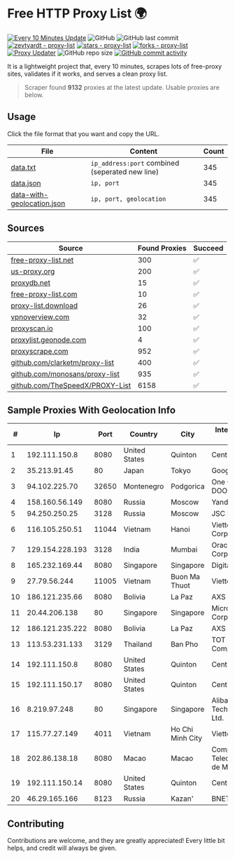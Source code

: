 
# Free HTTP Proxy List 🌍

[![Every 10 Minutes Update](https://github.com/mertguvencli/http-proxy-list/actions/workflows/main.yml/badge.svg?branch=main)](https://github.com/mertguvencli/http-proxy-list/actions/workflows/main.yml)
![GitHub](https://img.shields.io/github/license/mertguvencli/http-proxy-list)
![GitHub last commit](https://img.shields.io/github/last-commit/mertguvencli/http-proxy-list)
[![zevtyardt - proxy-list](https://img.shields.io/static/v1?label=zevtyardt&message=proxy-list&color=blue&logo=github)](https://github.com/zevtyardt/proxy-list "Go to GitHub repo")
[![stars - proxy-list](https://img.shields.io/github/stars/zevtyardt/proxy-list?style=social)](https://github.com/zevtyardt/proxy-list)
[![forks - proxy-list](https://img.shields.io/github/forks/zevtyardt/proxy-list?style=social)](https://github.com/zevtyardt/proxy-list)
[![Proxy Updater](https://github.com/zevtyardt/proxy-list/workflows/Proxy%20Updater/badge.svg)](https://github.com/zevtyardt/proxy-list/actions?query=workflow:"Proxy+Updater")
![GitHub repo size](https://img.shields.io/github/repo-size/zevtyardt/proxy-list)
[![GitHub commit activity](https://img.shields.io/github/commit-activity/m/zevtyardt/proxy-list?logo=commits)](https://github.com/zevtyardt/proxy-list/commits/main)

It is a lightweight project that, every 10 minutes, scrapes lots of free-proxy sites, validates if it works, and serves a clean proxy list.

> Scraper found **9132** proxies at the latest update. Usable proxies are below.

## Usage

Click the file format that you want and copy the URL.

|File|Content|Count|
|----|-------|-----|
|[data.txt](https://raw.githubusercontent.com/mertguvencli/http-proxy-list/main/proxy-list/data.txt)|`ip_address:port` combined (seperated new line)|345|
|[data.json](https://raw.githubusercontent.com/mertguvencli/http-proxy-list/main/proxy-list/data.json)|`ip, port`|345|
|[data-with-geolocation.json](https://raw.githubusercontent.com/mertguvencli/http-proxy-list/main/proxy-list/data-with-geolocation.json)|`ip, port, geolocation`|345|

## Sources

|Source|Found Proxies|Succeed|
|------|-------------|-------|
|[free-proxy-list.net](https://free-proxy-list.net)|300|✅|
|[us-proxy.org](https://www.us-proxy.org)|200|✅|
|[proxydb.net](http://proxydb.net)|15|✅|
|[free-proxy-list.com](https://free-proxy-list.com/?page=&port=&type%5B%5D=http&type%5B%5D=https&up_time=0&search=Search)|10|✅|
|[proxy-list.download](https://www.proxy-list.download/HTTP)|26|✅|
|[vpnoverview.com](https://vpnoverview.com/privacy/anonymous-browsing/free-proxy-servers)|32|✅|
|[proxyscan.io](https://www.proxyscan.io)|100|✅|
|[proxylist.geonode.com](https://proxylist.geonode.com/api/proxy-list?limit=300&page=1&sort_by=lastChecked&sort_type=desc&protocols=http,https)|4|✅|
|[proxyscrape.com](https://api.proxyscrape.com/v2/?request=displayproxies&protocol=http&timeout=10000&country=all&ssl=all&anonymity=all)|952|✅|
|[github.com/clarketm/proxy-list](https://raw.githubusercontent.com/clarketm/proxy-list/master/proxy-list-raw.txt)|400|✅|
|[github.com/monosans/proxy-list](https://raw.githubusercontent.com/monosans/proxy-list/main/proxies/http.txt)|935|✅|
|[github.com/TheSpeedX/PROXY-List](https://raw.githubusercontent.com/TheSpeedX/PROXY-List/master/http.txt)|6158|✅|


## Sample Proxies With Geolocation Info

|#|Ip|Port|Country|City|Internet Service Provider|
|-|--|----|-------|----|-------------------------|
|1|192.111.150.8|8080|United States|Quinton|Centrilogic|
|2|35.213.91.45|80|Japan|Tokyo|Google LLC|
|3|94.102.225.70|32650|Montenegro|Podgorica|One Crna Gora DOO|
|4|158.160.56.149|8080|Russia|Moscow|Yandex.Cloud LLC|
|5|94.250.250.25|3128|Russia|Moscow|JSC IOT|
|6|116.105.250.51|11044|Vietnam|Hanoi|Viettel Corporation|
|7|129.154.228.193|3128|India|Mumbai|Oracle Corporation|
|8|165.232.169.44|8080|Singapore|Singapore|DigitalOcean, LLC|
|9|27.79.56.244|11005|Vietnam|Buon Ma Thuot|Viettel Group|
|10|186.121.235.66|8080|Bolivia|La Paz|AXS Bolivia S. A.|
|11|20.44.206.138|80|Singapore|Singapore|Microsoft Corporation|
|12|186.121.235.222|8080|Bolivia|La Paz|AXS Bolivia S. A.|
|13|113.53.231.133|3129|Thailand|Ban Pho|TOT Public Company Limited|
|14|192.111.150.8|8080|United States|Quinton|Centrilogic|
|15|192.111.150.17|8080|United States|Quinton|Centrilogic|
|16|8.219.97.248|80|Singapore|Singapore|Alibaba (US) Technology Co., Ltd.|
|17|115.77.27.149|4011|Vietnam|Ho Chi Minh City|Viettel Group|
|18|202.86.138.18|8080|Macao|Macao|Companhia de Telecomunicacoes de Macau|
|19|192.111.150.14|8080|United States|Quinton|Centrilogic|
|20|46.29.165.166|8123|Russia|Kazan'|BNET|



## Contributing

Contributions are welcome, and they are greatly appreciated! Every
little bit helps, and credit will always be given.

